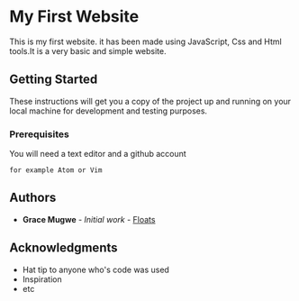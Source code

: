 # My First Website

This is my first website. it has been made using JavaScript, Css and Html tools.It is a very basic and simple website.

## Getting Started

These instructions will get you a copy of the project up and running on your local machine for development and testing purposes.

### Prerequisites

You will need a text editor and a github account

```
for example Atom or Vim
```

## Authors

* **Grace Mugwe** - *Initial work* - [Floats](https://github.com/Gmugwe/floats.git)


## Acknowledgments

* Hat tip to anyone who's code was used
* Inspiration
* etc
